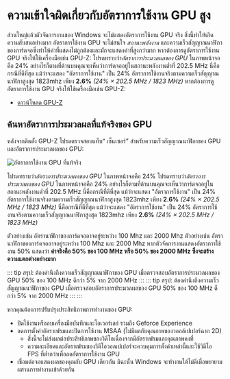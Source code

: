# ความเข้าใจผิดเกี่ยวกับอัตราการใช้งาน GPU สูง

ส่วนใหญ่แล้วตัวจัดการงานของ Windows จะไม่แสดงอัตราการใช้งาน GPU จริง สิ่งนี้ทำให้เกิดความสับสนอย่างมาก อัตราการใช้งาน GPU จะไม่สนใจ *สถานะพลังงาน* และความเร็วสัญญาณนาฬิกาของการ์ดจอซึ่งทำให้ค่าที่แสดงไม่ถูกต้องและมักจะแสดงค่าที่สูงกว่ามาก หากต้องการดูอัตราการใช้งาน GPU จริงให้ใช้เครื่องมือเช่น GPU-Z: โปรดทราบว่า*อัตราการประมวลผลของ GPU* ในภาพหน้าจอคือ 24% อย่างไรก็ตามที่ด้านบนคุณจะเห็นว่าการ์ดจออยู่ในสถานะพลังงานต่ำที่ 202.5 MHz นี่คือกรณีที่ดีที่สุด แม้ว่าจะแสดง "อัตราการใช้งาน" เป็น 24% อัตราการใช้งานจริงตามความเร็วสัญญาณนาฬิกาสูงสุด 1823mhz เพียง **2.6%** *(24% × 202.5 MHz / 1823 MHz)* หากต้องการดูอัตราการใช้งาน GPU จริงให้ใช้เครื่องมือเช่น GPU-Z:

* [ดาวน์โหลด GPU-Z](https://www.techpowerup.com/gpuz/)

## ค้นหาอัตราการประมวลผลที่แท้จริงของ GPU

หลังจากติดตั้ง GPU-Z โปรดตรวจสอบแท็บ“ เซ็นเซอร์” สำหรับความเร็วสัญญาณนาฬิกาของ GPU และอัตราการประมวลผลของ GPU:

![อัตราการใช้งาน GPU ที่แท้จริง](./gpuz.png)

โปรดทราบว่า*อัตราการประมวลผลของ GPU* ในภาพหน้าจอคือ 24% โปรดทราบว่า*อัตราการประมวลผลของ GPU* ในภาพหน้าจอคือ 24% อย่างไรก็ตามที่ด้านบนคุณจะเห็นว่าการ์ดจออยู่ในสถานะพลังงานต่ำที่ 202.5 MHz นี่คือกรณีที่ดีที่สุด แม้ว่าจะแสดง "อัตราการใช้งาน" เป็น 24% อัตราการใช้งานจริงตามความเร็วสัญญาณนาฬิกาสูงสุด 1823mhz เพียง **2.6%** *(24% × 202.5 MHz / 1823 MHz)* นี่คือกรณีที่ดีที่สุด แม้ว่าจะแสดง "อัตราการใช้งาน" เป็น 24% อัตราการใช้งานจริงตามความเร็วสัญญาณนาฬิกาสูงสุด 1823mhz เพียง **2.6%** *(24% × 202.5 MHz / 1823 MHz)*

ตัวอย่างเช่น อัตรานาฬิกาของการ์ดจออาจอยู่ระหว่าง 100 Mhz และ 2000 Mhz ตัวอย่างเช่น อัตรานาฬิกาของการ์ดจออาจอยู่ระหว่าง 100 Mhz และ 2000 Mhz หากตัวจัดการงานแสดงอัตราการใช้งาน 50% แสดงว่า **ค่าจริงคือ 50% ของ 100 MHz หรือ 50% ของ 2000 MHz ซึ่งจะสร้างความแตกต่างอย่างมาก**

::: tip สรุป: ต้องคำนึงถึงความเร็วสัญญาณนาฬิกาของ GPU เมื่อตรวจสอบอัตราการประมวลผลของ GPU 50% ของ 100 MHz ดีกว่า 5% จาก 2000 MHz ::: ::: tip สรุป: ต้องคำนึงถึงความเร็วสัญญาณนาฬิกาของ GPU เมื่อตรวจสอบอัตราการประมวลผลของ GPU 50% ของ 100 MHz ดีกว่า 5% จาก 2000 MHz ::: :::

หากคุณต้องการปรับปรุงประสิทธิภาพการทำงานของ GPU:

* ปิดใช้งานหรือลบเครื่องมือบันทึกและโอเวอร์เลย์ รวมถึง Geforce Experience
* ลดการตั้งค่าอัตราเฟรมและปิดการใช้งาน MSAA (ไม่มีผลกับคุณภาพของวอลล์เปเปอร์ฉาก 2D)
    * สิ่งนี้จะไม่ส่งผลต่อประสิทธิภาพของวิดีโอเนื่องจากมีอัตราเฟรมและคุณภาพคงที่
    * ความละเอียดและอัตราเฟรมของวิดีโอวอลเปเปอร์จะควบคุมการตั้งค่าเหล่านี้และใช้วิดีโอ FPS ที่ต่ำกว่าเพื่อลดอัตราการใช้งาน GPU
* เชื่อมต่อจอแสดงผลของคุณกับ GPU เดียวกัน มิฉะนั้น Windows จะทำงานได้ไม่ดีเมื่อพยายามผสานการทำงานเข้าด้วยกัน